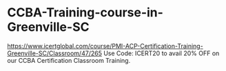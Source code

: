 # CCBA-Training-course-in-Greenville-SC
https://www.icertglobal.com/course/PMI-ACP-Certification-Training-Greenville-SC/Classroom/47/265  Use Code: ICERT20 to avail 20% OFF on our CCBA Certification Classroom Training.
